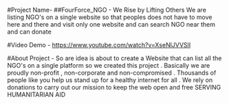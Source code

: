 

#Project Name-
##FourForce_NGO - We Rise by Lifting Others
We are listing NGO's on a single website so that peoples does not have to move here and there and visit only one website and can search NGO near them and can donate

#Video Demo - https://www.youtube.com/watch?v=XseNlJVVSlI

#About Project - 
So are idea is about to create a Website that can list all the NGO's on a single platform so we created this project .
Basically we are proudly non-profit , non-corporate and non-compromised . Thousands of people like you help us stand up for a healthy internet for all . We rely on donations to carry out our mission to keep the web open and free
SERVING HUMANITARIAN AID
